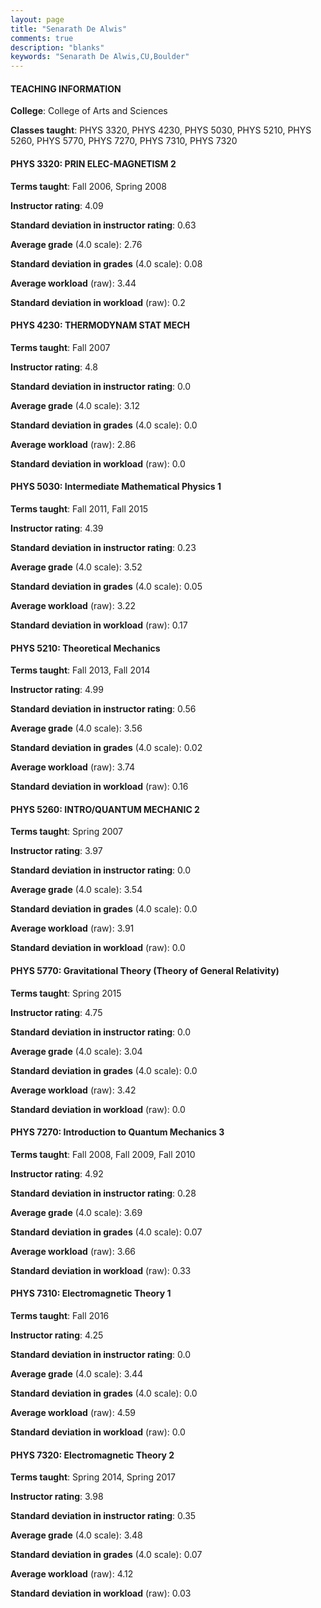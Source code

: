 ```yaml
---
layout: page
title: "Senarath De Alwis" 
comments: true
description: "blanks"
keywords: "Senarath De Alwis,CU,Boulder"
---
```

<head>
<script src="https://ajax.googleapis.com/ajax/libs/jquery/2.1.3/jquery.min.js"></script>
<script src="https://dl.dropboxusercontent.com/s/pc42nxpaw1ea4o9/highcharts.js?dl=0"></script>
<!-- <script src="../assets/js/highcharts.js"></script> -->
<style type="text/css">@font-face {
	font-family: "Bebas Neue";
	src: url(https://www.filehosting.org/file/details/544349/BebasNeue Regular.otf) format("opentype");
	}
	h1.Bebas { 
		font-family: "Bebas Neue", Verdana, Tahoma;
	}
</style>
</head>
	   
#### TEACHING INFORMATION

**College**: College of Arts and Sciences

**Classes taught**: PHYS 3320, PHYS 4230, PHYS 5030, PHYS 5210, PHYS 5260, PHYS 5770, PHYS 7270, PHYS 7310, PHYS 7320

#### PHYS 3320: PRIN ELEC-MAGNETISM 2

**Terms taught**: Fall 2006, Spring 2008

**Instructor rating**: 4.09

**Standard deviation in instructor rating**: 0.63

**Average grade** (4.0 scale): 2.76

**Standard deviation in grades** (4.0 scale): 0.08

**Average workload** (raw): 3.44

**Standard deviation in workload** (raw): 0.2

#### PHYS 4230: THERMODYNAM STAT MECH

**Terms taught**: Fall 2007

**Instructor rating**: 4.8

**Standard deviation in instructor rating**: 0.0

**Average grade** (4.0 scale): 3.12

**Standard deviation in grades** (4.0 scale): 0.0

**Average workload** (raw): 2.86

**Standard deviation in workload** (raw): 0.0

#### PHYS 5030: Intermediate Mathematical Physics 1

**Terms taught**: Fall 2011, Fall 2015

**Instructor rating**: 4.39

**Standard deviation in instructor rating**: 0.23

**Average grade** (4.0 scale): 3.52

**Standard deviation in grades** (4.0 scale): 0.05

**Average workload** (raw): 3.22

**Standard deviation in workload** (raw): 0.17

#### PHYS 5210: Theoretical Mechanics

**Terms taught**: Fall 2013, Fall 2014

**Instructor rating**: 4.99

**Standard deviation in instructor rating**: 0.56

**Average grade** (4.0 scale): 3.56

**Standard deviation in grades** (4.0 scale): 0.02

**Average workload** (raw): 3.74

**Standard deviation in workload** (raw): 0.16

#### PHYS 5260: INTRO/QUANTUM MECHANIC 2

**Terms taught**: Spring 2007

**Instructor rating**: 3.97

**Standard deviation in instructor rating**: 0.0

**Average grade** (4.0 scale): 3.54

**Standard deviation in grades** (4.0 scale): 0.0

**Average workload** (raw): 3.91

**Standard deviation in workload** (raw): 0.0

#### PHYS 5770: Gravitational Theory (Theory of General Relativity)

**Terms taught**: Spring 2015

**Instructor rating**: 4.75

**Standard deviation in instructor rating**: 0.0

**Average grade** (4.0 scale): 3.04

**Standard deviation in grades** (4.0 scale): 0.0

**Average workload** (raw): 3.42

**Standard deviation in workload** (raw): 0.0

#### PHYS 7270: Introduction to Quantum Mechanics 3

**Terms taught**: Fall 2008, Fall 2009, Fall 2010

**Instructor rating**: 4.92

**Standard deviation in instructor rating**: 0.28

**Average grade** (4.0 scale): 3.69

**Standard deviation in grades** (4.0 scale): 0.07

**Average workload** (raw): 3.66

**Standard deviation in workload** (raw): 0.33

#### PHYS 7310: Electromagnetic Theory 1

**Terms taught**: Fall 2016

**Instructor rating**: 4.25

**Standard deviation in instructor rating**: 0.0

**Average grade** (4.0 scale): 3.44

**Standard deviation in grades** (4.0 scale): 0.0

**Average workload** (raw): 4.59

**Standard deviation in workload** (raw): 0.0

#### PHYS 7320: Electromagnetic Theory 2

**Terms taught**: Spring 2014, Spring 2017

**Instructor rating**: 3.98

**Standard deviation in instructor rating**: 0.35

**Average grade** (4.0 scale): 3.48

**Standard deviation in grades** (4.0 scale): 0.07

**Average workload** (raw): 4.12

**Standard deviation in workload** (raw): 0.03

